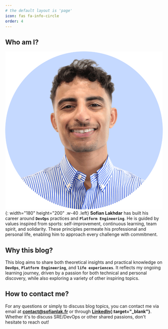 ```yaml
---
# the default layout is 'page'
icon: fas fa-info-circle
order: 4
---
```


## **Who am I?**

![Desktop View](/assets/img/sofianlak.png){: width="180" height="200" .w-40 .left}
**Sofian Lakhdar** has built his career around **`DevOps`** practices and **`Platform Engineering`**. He is guided by values inspired from sports: self-improvement, continuous learning, team spirit, and solidarity. These principles permeate his professional and personal life, enabling him to approach every challenge with commitment.

## **Why this blog?**

This blog aims to share both theoretical insights and practical knowledge on **`DevOps`**, **`Platform Engineering`**, and **`life experiences`**. It reflects my ongoing learning journey, driven by a passion for both technical and personal discovery, while also exploring a variety of other inspiring topics.

## **How to contact me?**

For any questions or simply to discuss blog topics, you can contact me via email at **[contact@sofianlak.fr](mailto:contact@sofianlak.fr)** or through **[LinkedIn](https://www.linkedin.com/in/sofianlakhdar/){:target="_blank"}**. 
Whether it's to discuss SRE/DevOps or other shared passions, don't hesitate to reach out!